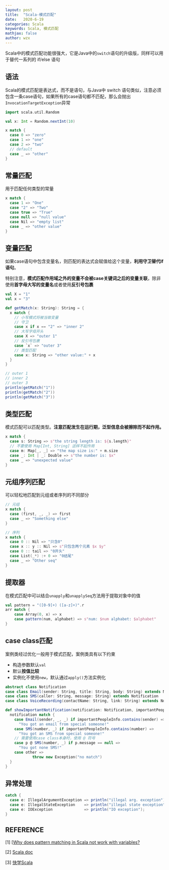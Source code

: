 ```yaml
---
layout: post
title:  "Scala-模式匹配"
date:   2020-6-19
categories: Scala
keywords: Scala, 模式匹配
mathjax: false
author: wzx
---
```


Scala中的模式匹配功能很强大，它是Java中的`switch`语句的升级版，同样可以用于替代一系列的 if/else 语句



## 语法

Scala的模式匹配是表达式，而不是语句，与Java中 switch 语句类似，注意必须包含一条case语句，如果所有的case语句都不匹配，那么会抛出`InvocationTargetException`异常

```scala
import scala.util.Random

val x: Int = Random.nextInt(10)

x match {
  case 0 => "zero"
  case 1 => "one"
  case 2 => "two"
  // default
  case _ => "other"
}
```

## 常量匹配

用于匹配任何类型的常量

```scala
x match {
  case 1 => "One"
  case "2" => "Two"
  case true => "True"
  case null => "null value"
  case Nil => "empty list"
  case _ => "other value"
}
```

## 变量匹配

如果case语句中包含变量名，则匹配的表达式会赋值给这个变量，**利用守卫替代if语句**。

特别注意，**模式匹配作用域之外的变量不会被case关键词之后的变量关联**，除非使用**首字母大写的变量名**或者使用**反引号包裹**

```scala
val X = "1"
val x = "3"

def getMatch(x: String): String = {
  x match {
    // 小写模式将被当做变量
    // 守卫
    case x if x == "2" => "inner 2"
    // 大写字母开头
    case X => "outer 1"
    // 反引号包裹
    case `x` => "outer 3"
    // 类型匹配
    case x: String => "other value:" + x
  }
}

// outer 1
// inner 2
// outer 3
println(getMatch("1"))
println(getMatch("2"))
println(getMatch("3"))
```

## 类型匹配

模式匹配可以匹配类型。**注意匹配发生在运行期，泛型信息会被擦除而不起作用。**

```scala
x match {
  case s: String => s"the string length is: ${s.length}"
  // 不要使用 Map[Int, String] 这样不起作用
  case m: Map[_, _] => "the map size is:" + m.size
  case _: Int | _: Double => s"the number is: $x"
  case _ => "unexpected value"
}
```



## 元组序列匹配

可以轻松地匹配到元组或者序列的不同部分

```scala
// 元组
x match {
  case (first, _, _) => first
  case _ => "Something else"
}

// 序列
x match {
  case 0 :: Nil => "只含0"
  case x :: y :: Nil => s"只包含两个元素 $x $y"
  case 0 :: tail => "0开头"
  case List(_*) :+ 0 => "0结尾"
  case _ => "Other seq"
}
```

## 提取器

在模式匹配中可以结合`unapply`和`unapplySeq`方法用于提取对象中的值

```scala
val pattern = "([0-9]+) ([a-z]+)".r
arr match {
    case Array(0, x) => x
    case pattern(num, alphabet) => s"num: $num alphabet: $alphabet"
}
```

## case class匹配

案例类经过优化一般用于模式匹配，案例类具有以下约束

- 构造参数默认`val`
- 默认**按值比较**
- 实例化不使用`new`，默认通过`apply()`方法实例化

```scala
abstract class Notification
case class Email(sender: String, title: String, body: String) extends Notification
case class SMS(caller: String, message: String) extends Notification
case class VoiceRecording(contactName: String, link: String) extends Notification

def showImportantNotification(notification: Notification, importantPeopleInfo: Seq[String]): String = {
  notification match {
    case Email(sender, _, _) if importantPeopleInfo.contains(sender) =>
      "You got an email from special someone!"
    case SMS(number, _) if importantPeopleInfo.contains(number) =>
      "You got an SMS from special someone!"
    // 需要使用case class本身时，使用 @ 符号
    case p @ SMS(number, _) if p.message == null =>
      "You got none SMS!"
    case other =>
			throw new Exception("no match")
  }
}
```

## 异常处理

```scala
catch {
  case e: IllegalArgumentException => println("illegal arg. exception");
  case e: IllegalStateException    => println("illegal state exception");
  case e: IOException              => println("IO exception");
}
```

## REFERENCE

[1] [[Why does pattern matching in Scala not work with variables?](https://stackoverflow.com/questions/7078022/why-does-pattern-matching-in-scala-not-work-with-variables)

[2] [Scala doc](https://docs.scala-lang.org/zh-cn/tour/pattern-matching.html)

[3] [快学Scala](https://book.douban.com/subject/19971952/)
